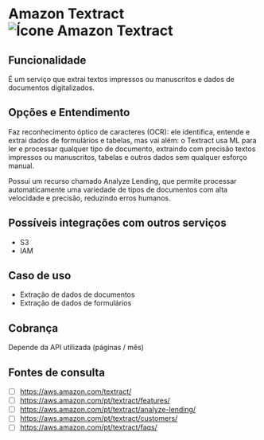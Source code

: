 # Amazon Textract ![Ícone Amazon Textract](https://icon.icepanel.io/AWS/svg/Machine-Learning/Textract.svg)
 
## Funcionalidade  
É um serviço que extrai textos impressos ou manuscritos e dados de documentos digitalizados.


## Opções e Entendimento  
Faz reconhecimento óptico de caracteres (OCR): ele identifica, entende e extrai dados de formulários e tabelas, mas vai além: o Textract usa ML para ler e processar qualquer tipo de documento, extraindo com precisão textos impressos ou manuscritos, tabelas e outros dados sem qualquer esforço manual.

Possui um recurso chamado Analyze Lending, que permite processar automaticamente uma variedade de tipos de documentos com alta velocidade e precisão, reduzindo erros humanos.


## Possíveis integrações com outros serviços  
-   S3
-   IAM


## Caso de uso  
-   Extração de dados de documentos
-   Extração de dados de formulários

## Cobrança  
Depende da API utilizada (páginas / mês)


## Fontes de consulta
- [ ] https://aws.amazon.com/textract/
- [ ] https://aws.amazon.com/pt/textract/features/
- [ ] https://aws.amazon.com/pt/textract/analyze-lending/
- [ ] https://aws.amazon.com/pt/textract/customers/
- [ ] https://aws.amazon.com/pt/textract/faqs/